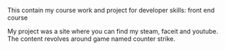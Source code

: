 This contain my course work and project for developer skills: front end course

My project was a site where you can find my steam, faceit and youtube. The content revolves around game named counter strike.
